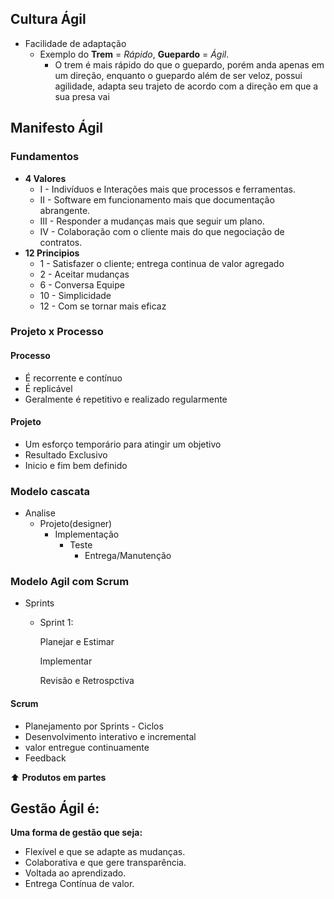 ## Cultura Ágil

* Facilidade de adaptação
  * Exemplo do **Trem** = *Rápido*, **Guepardo** = *Ágil*.
    * O trem é mais rápido do que o guepardo, porém anda apenas em um direção, enquanto o guepardo além de ser veloz, possui agilidade, adapta seu trajeto de acordo com a direção em que a sua presa vai

## Manifesto Ágil

### Fundamentos	

* **4 Valores**
  * I   - Indivíduos e Interações mais que processos e ferramentas.
  * II  - Software em funcionamento mais que documentação abrangente.
  * III - Responder a mudanças mais que seguir um plano.
  * IV - Colaboração com o cliente mais do que negociação de contratos.
* **12 Principios**
  * 1 - Satisfazer o cliente; entrega continua de valor agregado
  * 2 - Aceitar mudanças
  * 6 - Conversa Equipe
  * 10 - Simplicidade
  * 12 - Com se tornar mais eficaz

### Projeto x Processo

#### Processo

* É recorrente e contínuo 
* É replicável
* Geralmente é repetitivo e realizado regularmente



#### Projeto

* Um esforço temporário para atingir um objetivo
* Resultado Exclusivo
* Inicio e fim bem definido



 ### Modelo cascata

* Analise
  * Projeto(designer)
    * Implementação
      * Teste
        * Entrega/Manutenção

### Modelo Agil com Scrum

* Sprints

  * Sprint 1:

    Planejar e Estimar

    Implementar

    Revisão e Retrospctiva

#### Scrum

* Planejamento por Sprints - Ciclos
* Desenvolvimento interativo e incremental
* valor entregue continuamente
* Feedback

:arrow_up: **Produtos em partes**

## Gestão Ágil é:

**Uma forma de gestão que seja:**

* Flexível e que se adapte as mudanças.
* Colaborativa e que gere transparência.
* Voltada ao aprendizado.
* Entrega Contínua de valor.

